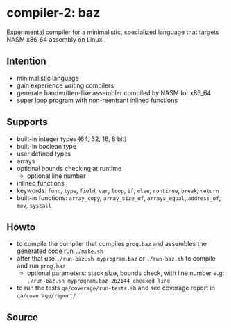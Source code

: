 # compiler-2: baz

Experimental compiler for a minimalistic, specialized language that targets NASM
x86_64 assembly on Linux.

## Intention

* minimalistic language
* gain experience writing compilers
* generate handwritten-like assembler compiled by NASM for x86_64
* super loop program with non-reentrant inlined functions

## Supports

* built-in integer types (64, 32, 16, 8 bit)
* built-in boolean type
* user defined types
* arrays
* optional bounds checking at runtime
  * optional line number
* inlined functions
* keywords: `func`, `type`, `field`, `var`, `loop`, `if`, `else`, `continue`,
`break`, `return`
* built-in functions: `array_copy`, `array_size_of`, `arrays_equal`, `address_of`, `mov`, `syscall`

## Howto

* to compile the compiler that compiles `prog.baz` and assembles the generated
code run `./make.sh`
* after that use `./run-baz.sh myprogram.baz` or `./run-baz.sh` to compile and
run `prog.baz`
  * optional parameters: stack size, bounds check, with line number
  e.g: `./run-baz.sh myprogram.baz 262144 checked line`
* to run the tests `qa/coverage/run-tests.sh` and see coverage report in `qa/coverage/report/`

## Source

```text
